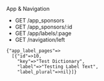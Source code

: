 App & Navigation

* GET /app_sponsors
* GET /app_sponsors/:id
* GET /app/labels/:page
* GET /navigation/left

```
{"app_label_pages"=>
  [{"id"=>10,
    "key"=>"Test Dictionary",
    "label"=>"Testing Label Text",
    "label_plural"=>nil}]}
```